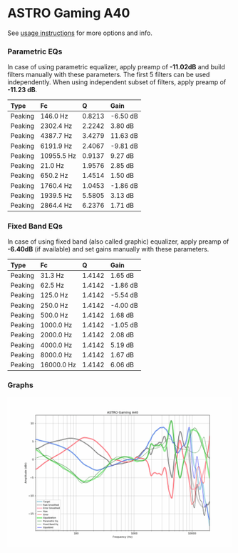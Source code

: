 # ASTRO Gaming A40
See [usage instructions](https://github.com/jaakkopasanen/AutoEq#usage) for more options and info.

### Parametric EQs
In case of using parametric equalizer, apply preamp of **-11.02dB** and build filters manually
with these parameters. The first 5 filters can be used independently.
When using independent subset of filters, apply preamp of **-11.23 dB**.

| Type    | Fc         |      Q | Gain     |
|:--------|:-----------|:-------|:---------|
| Peaking | 146.0 Hz   | 0.8213 | -6.50 dB |
| Peaking | 2302.4 Hz  | 2.2242 | 3.80 dB  |
| Peaking | 4387.7 Hz  | 3.4279 | 11.63 dB |
| Peaking | 6191.9 Hz  | 2.4067 | -9.81 dB |
| Peaking | 10955.5 Hz | 0.9137 | 9.27 dB  |
| Peaking | 21.0 Hz    | 1.9576 | 2.85 dB  |
| Peaking | 650.2 Hz   | 1.4514 | 1.50 dB  |
| Peaking | 1760.4 Hz  | 1.0453 | -1.86 dB |
| Peaking | 1939.5 Hz  | 5.5805 | 3.13 dB  |
| Peaking | 2864.4 Hz  | 6.2376 | 1.71 dB  |

### Fixed Band EQs
In case of using fixed band (also called graphic) equalizer, apply preamp of **-6.40dB**
(if available) and set gains manually with these parameters.

| Type    | Fc         |      Q | Gain     |
|:--------|:-----------|:-------|:---------|
| Peaking | 31.3 Hz    | 1.4142 | 1.65 dB  |
| Peaking | 62.5 Hz    | 1.4142 | -1.86 dB |
| Peaking | 125.0 Hz   | 1.4142 | -5.54 dB |
| Peaking | 250.0 Hz   | 1.4142 | -4.00 dB |
| Peaking | 500.0 Hz   | 1.4142 | 1.68 dB  |
| Peaking | 1000.0 Hz  | 1.4142 | -1.05 dB |
| Peaking | 2000.0 Hz  | 1.4142 | 2.08 dB  |
| Peaking | 4000.0 Hz  | 1.4142 | 5.19 dB  |
| Peaking | 8000.0 Hz  | 1.4142 | 1.67 dB  |
| Peaking | 16000.0 Hz | 1.4142 | 6.06 dB  |

### Graphs
![](./ASTRO%20Gaming%20A40.png)